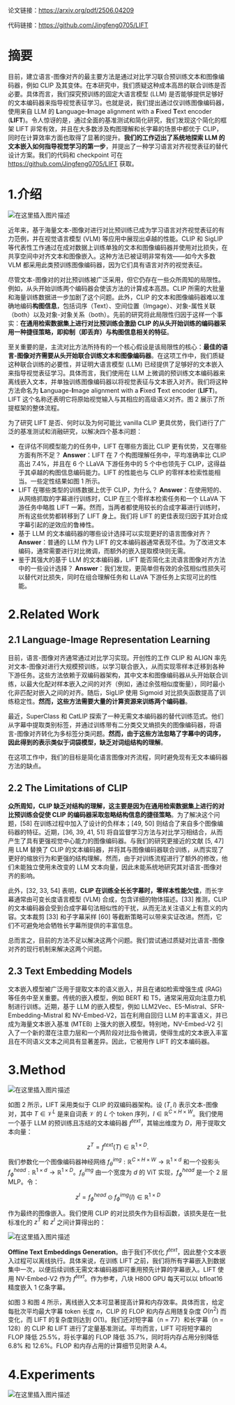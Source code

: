 论文链接：https://arxiv.org/pdf/2506.04209

代码链接：https://github.com/Jingfeng0705/LIFT

# 摘要

目前，建立语言-图像对齐的最主要方法是通过对比学习联合预训练文本和图像编码器，例如 CLIP 及其变体。在本研究中，我们质疑这种成本高昂的联合训练是否必要。具体而言，我们探究预训练的固定大语言模型 (LLM) 是否能够提供足够好的文本编码器来指导视觉表征学习。也就是说，我们提出通过仅训练图像编码器，使用来自 LLM 的 **L**anguage-**I**mage alignment with a **F**ixed **T**ext encoder (**LIFT**)。令人惊讶的是，通过全面的基准测试和简化研究，我们发现这个简化的框架 LIFT 非常有效，并且在大多数涉及构图理解和长字幕的场景中都优于 CLIP，同时在计算效率方面也取得了显著的提升。**我们的工作迈出了系统地探索 LLM 的文本嵌入如何指导视觉学习的第一步**，并提出了一种学习语言对齐视觉表征的替代设计方案。我们的代码和 checkpoint 可在 https://github.com/Jingfeng0705/LIFT 获取。

# 1.介绍

![在这里插入图片描述](https://i-blog.csdnimg.cn/direct/279761f6f1b9429d89c705db2d39c14b.png)

近年来，基于海量文本-图像对进行对比预训练已成为学习语言对齐视觉表征的有力范例，并在视觉语言模型 (VLM) 等应用中展现出卓越的性能。CLIP 和 SigLIP 等代表性工作通过在成对数据上训练单独的文本和图像编码器并使用对比损失，在共享空间中对齐文本和图像嵌入。这种方法已被证明非常有效——如今大多数 VLM 都采用此类预训练图像编码器，因为它们具有语言对齐的视觉表征。

尽管文本-图像对的对比预训练被广泛采用，但它仍存在一些众所周知的局限性。例如，从头开始训练两个编码器会使该方法的计算成本高昂。CLIP 所需的大批量和海量训练数据进一步加剧了这个问题。此外，CLIP 的文本和图像编码器难以准确地编码**构图信息**，包括词序（Text）、空间位置（Imgage）、对象-属性关联（both）以及对象-对象关系（both）。先前的研究将此局限性归因于这样一个事实：**在通用检索数据集上进行对比预训练会激励 CLIP 的从头开始训练的编码器采用一种捷径策略，即抑制（即丢弃）与构图信息相关的特征**。

至关重要的是，主流对比方法所持有的一个核心假设是该局限性的核心：**最佳的语言-图像对齐需要从头开始联合训练文本和图像编码器**。在这项工作中，我们质疑这种联合训练的必要性，并证明大语言模型 (LLM) 已经提供了足够好的文本嵌入来指导视觉表征学习。具体而言，我们使用在 LLM 上微调的预训练文本编码器来离线嵌入文本，并单独训练图像编码器以将视觉表征与文本嵌入对齐。我们将这种方法命名为 **L**anguage-**I**mage alignment with a **F**ixed **T**ext encoder (**LIFT**)。LIFT 这个名称还表明它将原始视觉输入与其相应的高级语义对齐。图 2 展示了所提框架的整体流程。

为了研究 LIFT 是否、何时以及为何可能比 vanilla CLIP 更具优势，我们进行了广泛的基准测试和消融研究，以解决四个基本问题：
- 在评估不同模型能力的任务中，LIFT 在哪些方面比 CLIP 更有优势，又在哪些方面有所不足？
**Answer**：LIFT 在 7 个构图理解任务中，平均准确率比 CLIP 高出 7.4%，并且在 6 个 LLaVA 下游任务中的 5 个中也领先于 CLIP，这得益于其卓越的构图信息编码能力。LIFT 的性能也与 CLIP 的零样本检索性能相当。一些定性结果如图 1 所示。
- LIFT 在哪些类型的训练数据上优于 CLIP，为什么？
**Answer**：在使用短的、从网络抓取的字幕进行训练时，CLIP 在三个零样本检索任务和一个 LLaVA 下游任务中略胜 LIFT 一筹。然而，当两者都使用较长的合成字幕进行训练时，所有这些优势都转移到了 LIFT 身上。我们将 LIFT 的更佳表现归因于其对合成字幕引起的逆效应的鲁棒性。
- 基于 LLM 的文本编码器的哪些设计选择可以实现更好的语言图像对齐？
**Answer**：普通的 LLM 作为 LIFT 的文本编码器通常表现不佳。为了改进文本编码，通常需要进行对比微调，而额外的嵌入提取模块则无需。
- 鉴于其强大的基于 LLM 的文本编码器，LIFT 能否简化主流语言图像对齐方法中的一些设计选择？
**Answer**：我们发现，更简单但有效的余弦相似性损失可以替代对比损失，同时在组合理解任务和 LLaVA 下游任务上实现可比的性能。

# 2.Related Work

## 2.1 Language-Image Representation Learning

目前，语言-图像对齐通常通过对比学习实现。开创性的工作 CLIP 和 ALIGN 率先对文本-图像对进行大规模预训练，以学习联合嵌入，从而实现零样本迁移到各种下游任务。这些方法依赖于双编码器架构，其中文本和图像编码器从头开始联合训练，以最大化配对样本嵌入之间的对齐（例如，通过余弦相似度衡量），同时最小化非匹配对嵌入之间的对齐。随后，SigLIP 使用 Sigmoid 对比损失函数提高了训练稳定性。**然而，这些方法需要大量的计算资源来训练两个编码器**。

最近，SuperClass 和 CatLIP 探索了一种无需文本编码器的替代训练范式。他们从字幕中提取类别标签，并通过训练带有二分类交叉熵损失的图像编码器，将语言-图像对齐转化为多标签分类问题。**然而，由于这些方法忽略了字幕中的词序，因此得到的表示类似于词袋模型，缺乏对词组结构的理解**。

在这项工作中，我们的目标是简化语言图像对齐流程，同时避免现有无文本编码器方法的缺点。

## 2.2 The Limitations of CLIP

**众所周知，CLIP 缺乏对结构的理解，这主要是因为在通用检索数据集上进行的对比预训练会促使 CLIP 的编码器采取忽略结构信息的捷径策略**。为了解决这个问题，[58] 在训练过程中加入了设计的负样本；[49, 50] 则结合了来自多个图像编码器的特征。近期，[36, 39, 41, 51] 将自监督学习方法与对比学习相结合，从而产生了具有更强视觉中心能力的图像编码器。与我们的研究更接近的文献 [5, 47] 用 LLM 替换了 CLIP 的文本编码器，并将其与图像编码器联合训练，从而实现了更好的缩放行为和更强的结构理解。然而，由于对训练流程进行了额外的修改，他们未能独立使用未改变的 LLM 文本向量，因此未能系统地研究其对语言-图像对齐的影响。

此外，[32, 33, 54] 表明，**CLIP 在训练全长长字幕时，零样本性能欠佳**，而长字幕通常由可变长度语言模型 (VLM) 合成，包含详细的物体描述。[33] 推测，CLIP 的文本编码器会受到合成字幕句法相似性的干扰，从而无法关注语义上有意义的内容。文本裁剪 [33] 和子字幕采样 [60] 等截断策略可以带来实证改进。然而，它们不可避免地会牺牲长字幕所提供的丰富信息。

总而言之，目前的方法不足以解决这两个问题。我们尝试通过质疑对比语言-图像对齐的现行机制来解决这两个问题。

## 2.3 Text Embedding Models

文本嵌入模型被广泛用于提取文本的语义嵌入，并且在诸如检索增强生成 (RAG) 等任务中至关重要。传统的嵌入模型，例如 BERT 和 T5，通常采用双向注意力机制进行训练。近期，基于 LLM 的嵌入模型，例如 LLM2Vec、E5-Mistral、SFR-Embedding-Mistral 和 NV-Embed-V2，旨在利用自回归 LLM 的丰富语义，并已成为海量文本嵌入基准 (MTEB) 上强大的嵌入模型。特别地，NV-Embed-V2 引入了一个新的潜在注意力层和一个两阶段对比指令微调，使得生成的文本嵌入丰富且在不同语义文本之间具有显著差异。因此，它被用作 LIFT 的文本编码器。

# 3.Method

![在这里插入图片描述](https://i-blog.csdnimg.cn/direct/15c1a32f1b534e259f358e891ea5da22.png)

如图 2 所示，LIFT 采用类似于 CLIP 的双编码器架构。设 $(T, I)$ 表示文本-图像对，其中 $T ∈ \mathcal V^L$ 是来自词表 $\mathcal V$ 的 $L$ 个 token 序列，$I ∈ \mathbb R^{C×H×W}$。我们使用一个基于 LLM 的预训练且冻结的文本编码器 $f^{text}$，其输出维度为 $D$，用于提取文本向量：

$$z^T=f^{text}(T)\in\mathbb R^{1\times D}.$$

我们参数化一个图像编码器神经网络 $f^{img}_θ: \mathbb R^{C×H×W} → \mathbb R^{1×d}$ 和一个投影头 $f^{head}_ϕ: \mathbb R^{1×d} → \mathbb R^{1×D}$。$f^{img}_θ$ 由一个宽度为 $d$ 的 ViT 实现，$f^{head}_ϕ$ 是一个 2 层 MLP。令：

$$z^I=f^{head}_{\phi}\odot f^{img}_{\phi}(I)\in\mathbb R^{1\times D}$$

作为最终的图像嵌入。我们使用 CLIP 的对比损失作为目标函数，该损失是在一批标准化的 $z^T$ 和 $z^I$ 之间计算得出的：

![在这里插入图片描述](https://i-blog.csdnimg.cn/direct/b53ff64da6964edcb5a2303113d8c691.png)

**Offline Text Embeddings Generation**。由于我们不优化 $f^{text}$，因此整个文本嵌入过程可以离线执行。具体来说，在训练 LIFT 之前，我们将所有字幕嵌入到数据集中一次，以便后续训练无需文本编码器即可重用预先计算的字幕嵌入。LIFT 使用 NV-Embed-V2 作为 $f^{text}$。作为参考，八块 H800 GPU 每天可以以 bfloat16 精度嵌入 1 亿条字幕。

如图 3 和图 4 所示，离线嵌入文本可显著提高计算和内存效率。具体而言，给定每批次平均最大字幕 token 长度 $n$，CLIP 的 FLOP 和内存占用随复杂度 $O(n^2)$ 而变化，而 LIFT 的复杂度则达到 $O(1)$。我们还对短字幕（n = 77）和长字幕（n = 128）的 CLIP 和 LIFT 进行了定量基准测试。平均而言，LIFT 可将短字幕的 FLOP 降低 25.5%，将长字幕的 FLOP 降低 35.7%，同时将内存占用分别降低 6.8% 和 12.6%。FLOP 和内存占用的计算细节见附录 A.4。

# 4.Experiments

![在这里插入图片描述](https://i-blog.csdnimg.cn/direct/874a57f88c68444489f58eece9e7483a.png)
